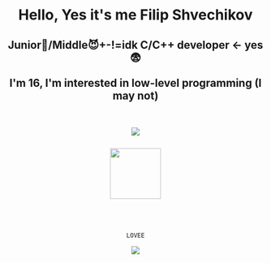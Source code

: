 <div id="header" align="center">
    <h1>Hello, Yes it's me Filip Shvechikov</h1>
    <h2>Junior👿/Middle😈+-!=idk C/C++ developer <- yes😨<br><br>
    I'm 16, I'm interested in low-level programming (I may not) <br><br><br>
    <a href="https://t.me/svechka186"> 
        <img src="https://img.shields.io/badge/Telegram-blue?logo=telegram&logoColor=white&style=flat-square"/>
    </a>
    <br><br>
    <img src="https://i.giphy.com/media/v1.Y2lkPTc5MGI3NjExNm4zMHN3MjBnZDc5NW8zb3V1dXJuN3dlMmRhdng3bnJwc2Eya3JuaiZlcD12MV9pbnRlcm5hbF9naWZfYnlfaWQmY3Q9Zw/3NnnS6Q8hVPZC/giphy.gif" width=100/>
    </h2>
    <br><br>
    
    LOVEE
<img src="https://cdn.jsdelivr.net/gh/devicons/devicon@latest/icons/llvm/llvm-original.svg" />    
</div>
